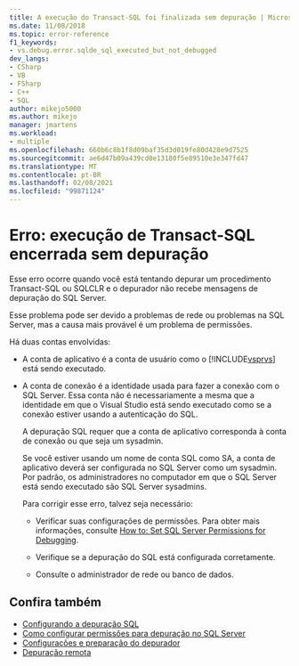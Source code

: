 ```yaml
---
title: A execução do Transact-SQL foi finalizada sem depuração | Microsoft Docs
ms.date: 11/08/2018
ms.topic: error-reference
f1_keywords:
- vs.debug.error.sqlde_sql_executed_but_not_debugged
dev_langs:
- CSharp
- VB
- FSharp
- C++
- SQL
author: mikejo5000
ms.author: mikejo
manager: jmartens
ms.workload:
- multiple
ms.openlocfilehash: 660b6c8b1f8d09baf35d3d019fe80d428e9d7525
ms.sourcegitcommit: ae6d47b09a439cd0e13180f5e89510e3e347fd47
ms.translationtype: MT
ms.contentlocale: pt-BR
ms.lasthandoff: 02/08/2021
ms.locfileid: "99871124"
---
```

# <a name="error-transact-sql-execution-ended-without-debugging"></a>Erro: execução de Transact-SQL encerrada sem depuração

Esse erro ocorre quando você está tentando depurar um procedimento Transact-SQL ou SQLCLR e o depurador não recebe mensagens de depuração do SQL Server.

Esse problema pode ser devido a problemas de rede ou problemas na SQL Server, mas a causa mais provável é um problema de permissões.

Há duas contas envolvidas:

- A conta de aplicativo é a conta de usuário como o [!INCLUDE[vsprvs](../code-quality/includes/vsprvs_md.md)] está sendo executado.

- A conta de conexão é a identidade usada para fazer a conexão com o SQL Server. Essa conta não é necessariamente a mesma que a identidade em que o Visual Studio está sendo executado como se a conexão estiver usando a autenticação do SQL.

  A depuração SQL requer que a conta de aplicativo corresponda à conta de conexão ou que seja um sysadmin.

  Se você estiver usando um nome de conta SQL como SA, a conta de aplicativo deverá ser configurada no SQL Server como um sysadmin. Por padrão, os administradores no computador em que o SQL Server está sendo executado são SQL Server sysadmins.

  Para corrigir esse erro, talvez seja necessário:

  - Verificar suas configurações de permissões. Para obter mais informações, consulte [How to: Set SQL Server Permissions for Debugging](/previous-versions/w1bhybwz(v=vs.100)).

  - Verifique se a depuração do SQL está configurada corretamente.

  - Consulte o administrador de rede ou banco de dados.

## <a name="see-also"></a>Confira também

- [Configurando a depuração SQL](/previous-versions/visualstudio/visual-studio-2010/s4sszxst(v=vs.100))
- [Como configurar permissões para depuração no SQL Server](/previous-versions/w1bhybwz(v=vs.100))
- [Configurações e preparação do depurador](../debugger/debugger-settings-and-preparation.md)
- [Depuração remota](../debugger/remote-debugging.md)